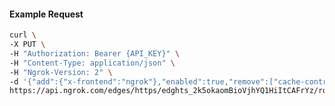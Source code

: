 <!-- Code generated for API Clients. DO NOT EDIT. -->

#### Example Request

```bash
curl \
-X PUT \
-H "Authorization: Bearer {API_KEY}" \
-H "Content-Type: application/json" \
-H "Ngrok-Version: 2" \
-d '{"add":{"x-frontend":"ngrok"},"enabled":true,"remove":["cache-control"]}' \
https://api.ngrok.com/edges/https/edghts_2k5okaomBioVjhYQ1HiItCAFrYz/routes/edghtsrt_2k5okbHJP30Mcjsya2jjfSYXxRj/request_headers
```
